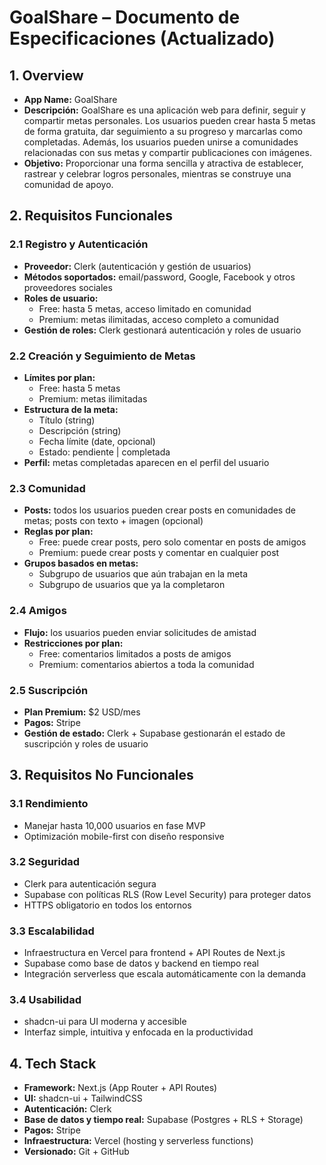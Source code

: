 # GoalShare – Documento de Especificaciones (Actualizado)

## 1. Overview
- **App Name:** GoalShare
- **Descripción:** GoalShare es una aplicación web para definir, seguir y compartir metas personales. Los usuarios pueden crear hasta 5 metas de forma gratuita, dar seguimiento a su progreso y marcarlas como completadas. Además, los usuarios pueden unirse a comunidades relacionadas con sus metas y compartir publicaciones con imágenes.
- **Objetivo:** Proporcionar una forma sencilla y atractiva de establecer, rastrear y celebrar logros personales, mientras se construye una comunidad de apoyo.

## 2. Requisitos Funcionales

### 2.1 Registro y Autenticación
- **Proveedor:** Clerk (autenticación y gestión de usuarios)
- **Métodos soportados:** email/password, Google, Facebook y otros proveedores sociales
- **Roles de usuario:**
  - Free: hasta 5 metas, acceso limitado en comunidad
  - Premium: metas ilimitadas, acceso completo a comunidad
- **Gestión de roles:** Clerk gestionará autenticación y roles de usuario

### 2.2 Creación y Seguimiento de Metas
- **Límites por plan:**
  - Free: hasta 5 metas
  - Premium: metas ilimitadas
- **Estructura de la meta:**
  - Título (string)
  - Descripción (string)
  - Fecha límite (date, opcional)
  - Estado: pendiente | completada
- **Perfil:** metas completadas aparecen en el perfil del usuario

### 2.3 Comunidad
- **Posts:** todos los usuarios pueden crear posts en comunidades de metas; posts con texto + imagen (opcional)
- **Reglas por plan:**
  - Free: puede crear posts, pero solo comentar en posts de amigos
  - Premium: puede crear posts y comentar en cualquier post
- **Grupos basados en metas:**
  - Subgrupo de usuarios que aún trabajan en la meta
  - Subgrupo de usuarios que ya la completaron

### 2.4 Amigos
- **Flujo:** los usuarios pueden enviar solicitudes de amistad
- **Restricciones por plan:**
  - Free: comentarios limitados a posts de amigos
  - Premium: comentarios abiertos a toda la comunidad

### 2.5 Suscripción
- **Plan Premium:** $2 USD/mes
- **Pagos:** Stripe
- **Gestión de estado:** Clerk + Supabase gestionarán el estado de suscripción y roles de usuario

## 3. Requisitos No Funcionales

### 3.1 Rendimiento
- Manejar hasta 10,000 usuarios en fase MVP
- Optimización mobile-first con diseño responsive

### 3.2 Seguridad
- Clerk para autenticación segura
- Supabase con políticas RLS (Row Level Security) para proteger datos
- HTTPS obligatorio en todos los entornos

### 3.3 Escalabilidad
- Infraestructura en Vercel para frontend + API Routes de Next.js
- Supabase como base de datos y backend en tiempo real
- Integración serverless que escala automáticamente con la demanda

### 3.4 Usabilidad
- shadcn-ui para UI moderna y accesible
- Interfaz simple, intuitiva y enfocada en la productividad

## 4. Tech Stack
- **Framework:** Next.js (App Router + API Routes)
- **UI:** shadcn-ui + TailwindCSS
- **Autenticación:** Clerk
- **Base de datos y tiempo real:** Supabase (Postgres + RLS + Storage)
- **Pagos:** Stripe
- **Infraestructura:** Vercel (hosting y serverless functions)
- **Versionado:** Git + GitHub
